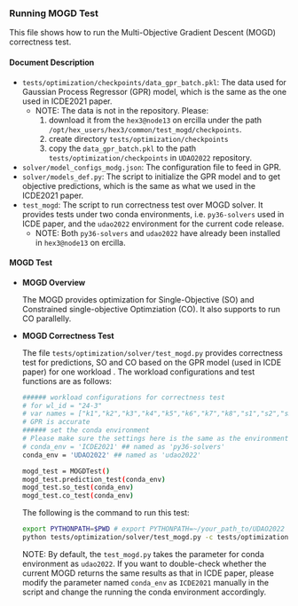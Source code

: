 ### Running MOGD Test
This file shows how to run the Multi-Objective Gradient Descent (MOGD) correctness test.

#### Document Description
-  `tests/optimization/checkpoints/data_gpr_batch.pkl`: 
   The data used for Gaussian Process Regressor (GPR) model, 
which is the same as the one used in ICDE2021 paper.
    - NOTE: The data is not in the repository. Please:
      1) download it from the `hex3@node13` on ercilla under the path `/opt/hex_users/hex3/common/test_mogd/checkpoints`.
      2) create directory `tests/optimization/checkpoints`
      3) copy the `data_gpr_batch.pkl` to the path `tests/optimization/checkpoints` in `UDAO2022` repository.
- `solver/model_configs_modg.json`: 
  The configuration file to feed in GPR.
- `solver/models_def.py`: 
  The script to initialize the GPR model and to get objective predictions, which is the same as what we used in the ICDE2021 paper.
- `test_mogd`: 
  The script to run correctness test over MOGD solver. It provides tests under two conda environments, 
 i.e. `py36-solvers` used in ICDE paper, and the `udao2022` environment for the current code release.
    - NOTE: Both `py36-solvers` and `udao2022` have already been installed in `hex3@node13` on ercilla.

#### MOGD Test

- **MOGD Overview**
  
  The MOGD provides optimization for Single-Objective (SO) and Constrained single-objective Optimziation (CO).
It also supports to run CO parallelly.
  
- **MOGD Correctness Test**

    The file `tests/optimization/solver/test_mogd.py` provides correctness test for predictions, SO and CO based on the GPR model (used in ICDE paper) for one workload . 
  The workload configurations and test functions are as follows:
    ```bash
    ###### workload configurations for correctness test
    # for wl_id = "24-3"
    # var names = ["k1","k2","k3","k4","k5","k6","k7","k8","s1","s2","s3","s4"]
    # GPR is accurate
    ###### set the conda environment
    # Please make sure the settings here is the same as the environment you are running
    # conda_env = 'ICDE2021' ## named as 'py36-solvers'
    conda_env = 'UDAO2022' ## named as 'udao2022'

    mogd_test = MOGDTest()
    mogd_test.prediction_test(conda_env)
    mogd_test.so_test(conda_env)
    mogd_test.co_test(conda_env)
    ```
  The following is the command to run this test:
    ```bash
    export PYTHONPATH=$PWD # export PYTHONPATH=~/your_path_to/UDAO2022
    python tests/optimization/solver/test_mogd.py -c tests/optimization/solver/model_configs_mogd.json
    ```
   NOTE: By default, the `test_mogd.py` takes the parameter for conda environment as `udao2022`. 
   If you want to double-check whether the current MOGD returns the same results as that in ICDE paper, 
   please modify the parameter named `conda_env` as `ICDE2021` manually in the script and change the running the conda environment accordingly.
     